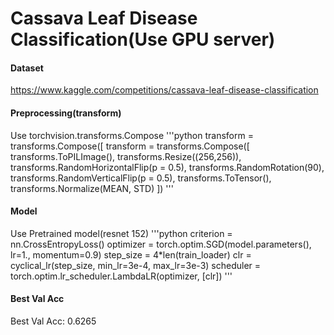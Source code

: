 # Cassava Leaf Disease Classification(Use GPU server)

#### Dataset
https://www.kaggle.com/competitions/cassava-leaf-disease-classification

#### Preprocessing(transform)
Use torchvision.transforms.Compose
'''python
transform = transforms.Compose([
            transform = transforms.Compose([
            transforms.ToPILImage(),
            transforms.Resize((256,256)),
            transforms.RandomHorizontalFlip(p = 0.5),
            transforms.RandomRotation(90),
            transforms.RandomVerticalFlip(p = 0.5),
            transforms.ToTensor(),
            transforms.Normalize(MEAN, STD)
        ])
'''

#### Model
Use Pretrained model(resnet 152)
'''python
criterion = nn.CrossEntropyLoss()
optimizer = torch.optim.SGD(model.parameters(), lr=1., momentum=0.9)
step_size = 4*len(train_loader)
clr = cyclical_lr(step_size, min_lr=3e-4, max_lr=3e-3)
scheduler = torch.optim.lr_scheduler.LambdaLR(optimizer, [clr])
'''

#### Best Val Acc
Best Val Acc: 0.6265






